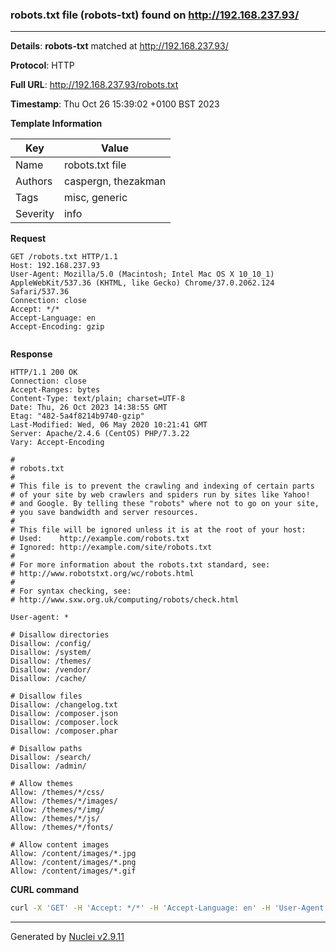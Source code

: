 ### robots.txt file (robots-txt) found on http://192.168.237.93/

----
**Details**: **robots-txt** matched at http://192.168.237.93/

**Protocol**: HTTP

**Full URL**: http://192.168.237.93/robots.txt

**Timestamp**: Thu Oct 26 15:39:02 +0100 BST 2023

**Template Information**

| Key | Value |
| --- | --- |
| Name | robots.txt file |
| Authors | caspergn, thezakman |
| Tags | misc, generic |
| Severity | info |

**Request**
```http
GET /robots.txt HTTP/1.1
Host: 192.168.237.93
User-Agent: Mozilla/5.0 (Macintosh; Intel Mac OS X 10_10_1) AppleWebKit/537.36 (KHTML, like Gecko) Chrome/37.0.2062.124 Safari/537.36
Connection: close
Accept: */*
Accept-Language: en
Accept-Encoding: gzip


```

**Response**
```http
HTTP/1.1 200 OK
Connection: close
Accept-Ranges: bytes
Content-Type: text/plain; charset=UTF-8
Date: Thu, 26 Oct 2023 14:38:55 GMT
Etag: "482-5a4f8214b9740-gzip"
Last-Modified: Wed, 06 May 2020 10:21:41 GMT
Server: Apache/2.4.6 (CentOS) PHP/7.3.22
Vary: Accept-Encoding

#
# robots.txt
#
# This file is to prevent the crawling and indexing of certain parts
# of your site by web crawlers and spiders run by sites like Yahoo!
# and Google. By telling these "robots" where not to go on your site,
# you save bandwidth and server resources.
#
# This file will be ignored unless it is at the root of your host:
# Used:    http://example.com/robots.txt
# Ignored: http://example.com/site/robots.txt
#
# For more information about the robots.txt standard, see:
# http://www.robotstxt.org/wc/robots.html
#
# For syntax checking, see:
# http://www.sxw.org.uk/computing/robots/check.html

User-agent: *

# Disallow directories
Disallow: /config/
Disallow: /system/
Disallow: /themes/
Disallow: /vendor/
Disallow: /cache/

# Disallow files
Disallow: /changelog.txt
Disallow: /composer.json
Disallow: /composer.lock
Disallow: /composer.phar

# Disallow paths
Disallow: /search/
Disallow: /admin/

# Allow themes
Allow: /themes/*/css/
Allow: /themes/*/images/
Allow: /themes/*/img/
Allow: /themes/*/js/
Allow: /themes/*/fonts/

# Allow content images
Allow: /content/images/*.jpg
Allow: /content/images/*.png
Allow: /content/images/*.gif
```


**CURL command**
```sh
curl -X 'GET' -H 'Accept: */*' -H 'Accept-Language: en' -H 'User-Agent: Mozilla/5.0 (Macintosh; Intel Mac OS X 10_10_1) AppleWebKit/537.36 (KHTML, like Gecko) Chrome/37.0.2062.124 Safari/537.36' 'http://192.168.237.93/robots.txt'
```

----

Generated by [Nuclei v2.9.11](https://github.com/projectdiscovery/nuclei)